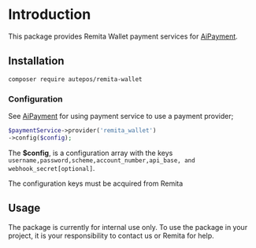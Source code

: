 # Introduction
This package provides Remita Wallet payment services for [AiPayment](https://github.com/autepos/ai-payment).

## Installation
```
composer require autepos/remita-wallet
```

### Configuration
See [AiPayment](https://github.com/autepos/ai-payment) for using payment service to use a payment provider; 
```php
$paymentService->provider('remita_wallet')
->config($config);
```

The **$config**, is a configuration array with the keys ```username,password,scheme,account_number,api_base, and webhook_secret[optional]```.

The configuration keys must be acquired from Remita

## Usage
The package is currently for internal use only. To use the package in your project, it is your responsibility to contact us or Remita for help. 
